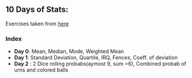## 10 Days of Stats:

Exercises taken from [here](https://www.hackerrank.com/domains/tutorials/10-days-of-statistics)

### Index
* **Day 0**: Mean, Median, Mode, Weighted Mean
* **Day 1**: Standard Deviation, Quartile, IRQ, Fences, Coeff. of deviation
* **Day 2** : 2 Dice rolling probabs(aymost 9, sum =6), Combined probab of urns and colored balls
